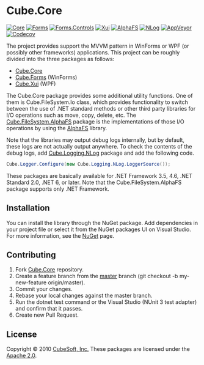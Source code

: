 Cube.Core
====

[![Core](https://img.shields.io/nuget/v/cube.core?label=core)](https://www.nuget.org/packages/cube.core/)
[![Forms](https://img.shields.io/nuget/v/cube.forms?label=forms)](https://www.nuget.org/packages/cube.forms/)
[![Forms.Controls](https://img.shields.io/nuget/v/cube.forms.controls?label=forms.controls)](https://www.nuget.org/packages/cube.forms.controls/)
[![Xui](https://img.shields.io/nuget/v/cube.xui?label=xui)](https://www.nuget.org/packages/cube.xui/)
[![AlphaFS](https://img.shields.io/nuget/v/cube.filesystem.alphafs?label=alphafs)](https://www.nuget.org/packages/cube.filesystem.alphafs/)
[![NLog](https://img.shields.io/nuget/v/cube.logging.nlog?label=nlog)](https://www.nuget.org/packages/cube.logging.nlog/)
[![AppVeyor](https://img.shields.io/appveyor/build/clown/cube-core)](https://ci.appveyor.com/project/clown/cube-core)
[![Codecov](https://img.shields.io/codecov/c/github/cube-soft/cube.core)](https://codecov.io/gh/cube-soft/cube.core)

The project provides support the MVVM pattern in WinForms or WPF (or possibly other frameworks) applications. This project can be roughly divided into the three packages as follows:

* [Cube.Core](https://www.nuget.org/packages/cube.core/)
* [Cube.Forms](https://www.nuget.org/packages/cube.forms/) (WinForms)
* [Cube.Xui](https://www.nuget.org/packages/cube.xui/) (WPF)

The Cube.Core package provides some additional utility functions. One of them is Cube.FileSystem.Io class, which provides functionality to switch between the use of .NET standard methods or other third party libraries for I/O operations such as move, copy, delete, etc. The [Cube.FileSystem.AlphaFS](https://www.nuget.org/packages/cube.filesystem.alphafs/) package is the implementations of those I/O operations by using the [AlphaFS](https://alphafs.alphaleonis.com/) library.

Note that the libraries may output debug logs internally, but by default, these logs are not actually output anywhere. To check the contents of the debug logs, add [Cube.Logging.NLog](https://www.nuget.org/packages/cube.logging.nlog/) package and add the following code.

```cs
Cube.Logger.Configure(new Cube.Logging.NLog.LoggerSource());
```

These packages are basically available for .NET Framework 3.5, 4.6, .NET Standard 2.0, .NET 6, or later. Note that the Cube.FileSystem.AlphaFS package supports only .NET Framework.

## Installation

You can install the library through the NuGet package. Add dependencies in your project file or select it from the NuGet packages UI on Visual Studio. For more information, see the [NuGet](https://www.nuget.org/packages/cube.core/) page.

## Contributing

1. Fork [Cube.Core](https://github.com/cube-soft/cube.core/fork) repository.
2. Create a feature branch from the [master](https://github.com/cube-soft/cube.core/tree/master) branch (git checkout -b my-new-feature origin/master).
3. Commit your changes.
4. Rebase your local changes against the master branch.
5. Run the dotnet test command or the Visual Studio (NUnit 3 test adapter) and confirm that it passes.
6. Create new Pull Request.

## License

Copyright © 2010 [CubeSoft, Inc.](https://www.cube-soft.com/)
These packages are licensed under the [Apache 2.0](https://github.com/cube-soft/cube.core/blob/master/License.txt).